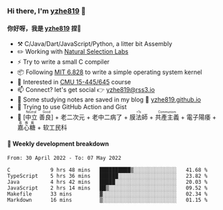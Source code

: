 ### Hi there, I'm [yzhe819](https://github.com/yzhe819) 👋

#### 你好呀，我是 [yzhe819](https://github.com/yzhe819) 捏👋

- :hammer_and_pick: C/Java/Dart/JavaScript/Python, a litter bit Assembly
- :pencil2: Working with [Natural Selection Labs](https://github.com/NaturalSelectionLabs)
- ⚡ Try to write a small C compiler
- 📦 Following [MIT 6.828](https://pdos.csail.mit.edu/6.828/2018/overview.html) to write a simple operating system kernel
- 🧪 Interested in [CMU 15-445/645](https://15445.courses.cs.cmu.edu/fall2020/) course
- 📫 Connect? let's get social 👉 yzhe819@rss3.io
- :scroll: Some studying notes are saved in my blog :space_invader: [yzhe819.github.io](https://yzhe819.github.io/)
- 🌟 Trying to use GitHub Action and Gist
- 🔑 <ruby>[中立 善良]<rp>（</rp><rt>Neutral Good</rt><rp>）</rp></ruby> + 老二次元 + 老中二病了 + <ruby>膜法師<rp>（</rp><rt>+1s</rt><rp>）</rp></ruby> +  <ruby>共產主義<rp>（</rp><rt>Communism</rt><rp>）</rp></ruby> + 電子陽痿 + <ruby>嘉心糖<rp>（</rp><rt>嘉晚飯</rt><rp>）</rp></ruby> + 软工民科



#### 📝 Weekly development breakdown

<!--START_SECTION:waka-->

```text
From: 30 April 2022 - To: 07 May 2022

C             9 hrs 48 mins   ██████████▒░░░░░░░░░░░░░░   41.68 %
TypeScript    5 hrs 36 mins   ██████░░░░░░░░░░░░░░░░░░░   23.82 %
Java          4 hrs 42 mins   █████░░░░░░░░░░░░░░░░░░░░   20.03 %
JavaScript    2 hrs 14 mins   ██▒░░░░░░░░░░░░░░░░░░░░░░   09.52 %
Makefile      33 mins         ▓░░░░░░░░░░░░░░░░░░░░░░░░   02.34 %
Markdown      16 mins         ▒░░░░░░░░░░░░░░░░░░░░░░░░   01.15 %
```

<!--END_SECTION:waka-->



